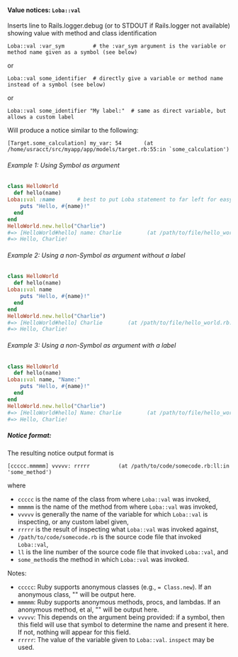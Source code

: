 #### Value notices:  `Loba::val`

Inserts line to Rails.logger.debug (or to STDOUT if Rails.logger not available) showing value with method and class identification

```
Loba::val :var_sym         # the :var_sym argument is the variable or method name given as a symbol (see below)
```

or

```
Loba::val some_identifier  # directly give a variable or method name instead of a symbol (see below)
```

or

```
Loba::val some_identifier "My label:"  # same as direct variable, but allows a custom label
```

Will produce a notice similar to the following:

```
[Target.some_calculation] my_var: 54       (at /home/usracct/src/myapp/app/models/target.rb:55:in `some_calculation')
```


###### Example 1: Using Symbol as argument
```ruby
class HelloWorld
  def hello(name)
Loba::val :name       # best to put Loba statement to far left for easy removal when done
    puts "Hello, #{name}!"
  end
end
HelloWorld.new.hello("Charlie")
#=> [HelloWorld#hello] name: Charlie        (at /path/to/file/hello_world.rb:3:in `hello')
#=> Hello, Charlie!
```

###### Example 2: Using a non-Symbol as argument without a label
```ruby
class HelloWorld
  def hello(name)
Loba::val name
    puts "Hello, #{name}!"
  end
end
HelloWorld.new.hello("Charlie")
#=> [HelloWorld#hello] Charlie        (at /path/to/file/hello_world.rb:3:in `hello')
#=> Hello, Charlie!
```

###### Example 3: Using a non-Symbol as argument with a label
```ruby
class HelloWorld
  def hello(name)
Loba::val name, "Name:"
    puts "Hello, #{name}!"
  end
end
HelloWorld.new.hello("Charlie")
#=> [HelloWorld#hello] Name: Charlie        (at /path/to/file/hello_world.rb:3:in `hello')
#=> Hello, Charlie!
```

##### Notice format:

The resulting notice output format is

```
[ccccc.mmmmm] vvvvv: rrrrr         (at /path/to/code/somecode.rb:ll:in 'some_method')
```

where
* `ccccc` is the name of the class from where `Loba::val` was invoked,
* `mmmmm` is the name of the method from where `Loba::val` was invoked,
* `vvvvv` is generally the name of the variable for which `Loba::val` is inspecting, or any custom label given,
* `rrrrr` is the result of inspecting what `Loba::val` was invoked against,
* `/path/to/code/somecode.rb` is the source code file that invoked `Loba::val`,
* `ll` is the line number of the source code file that invoked `Loba::val`, and
* `some_method`is the method in which `Loba::val` was invoked.


Notes:
* `ccccc`:  Ruby supports anonymous classes (e.g., `= Class.new`).  If an anonymous class, "<anonymous class>" will be output here.
* `mmmmm`:  Ruby supports anonymous methods, procs, and lambdas.  If an anonymous method, et al, "<anonymous method>" will be output here.
* `vvvvv`:  This depends on the argument being provided:  if a symbol, then this field will use that symbol to determine the name and present it here.  If not, nothing will appear for this field.
* `rrrrr`:  The value of the variable given to `Loba::val`.  `inspect` may be used.
